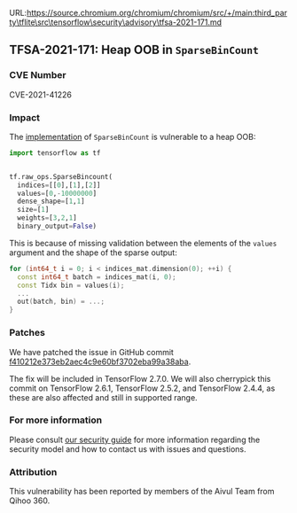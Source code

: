 URL:https://source.chromium.org/chromium/chromium/src/+/main:third_party\tflite\src\tensorflow\security\advisory\tfsa-2021-171.md
## TFSA-2021-171: Heap OOB in `SparseBinCount`

### CVE Number
CVE-2021-41226

### Impact
The [implementation](https://github.com/tensorflow/tensorflow/blob/e71b86d47f8bc1816bf54d7bddc4170e47670b97/tensorflow/core/kernels/bincount_op.cc#L353-L417) of `SparseBinCount` is vulnerable to a heap OOB:

```python
import tensorflow as tf


tf.raw_ops.SparseBincount(
  indices=[[0],[1],[2]]
  values=[0,-10000000]
  dense_shape=[1,1]
  size=[1]
  weights=[3,2,1]
  binary_output=False)
```

This is because of missing validation between the elements of the `values` argument and the shape of the sparse output:


```cc
for (int64_t i = 0; i < indices_mat.dimension(0); ++i) {
  const int64_t batch = indices_mat(i, 0);
  const Tidx bin = values(i);
  ...
  out(batch, bin) = ...;
}
```

### Patches
We have patched the issue in GitHub commit [f410212e373eb2aec4c9e60bf3702eba99a38aba](https://github.com/tensorflow/tensorflow/commit/f410212e373eb2aec4c9e60bf3702eba99a38aba).

The fix will be included in TensorFlow 2.7.0. We will also cherrypick this commit on TensorFlow 2.6.1, TensorFlow 2.5.2, and TensorFlow 2.4.4, as these are also affected and still in supported range.

### For more information
Please consult [our security guide](https://github.com/tensorflow/tensorflow/blob/master/SECURITY.md) for more information regarding the security model and how to contact us with issues and questions.

### Attribution
This vulnerability has been reported by members of the Aivul Team from Qihoo 360.
